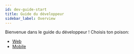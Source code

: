 ```yaml
---
id: dev-guide-start
title: Guide du développeur
sidebar_label: Overview
---
```


Bienvenue dans le guide du développeur ! Choisis ton poison:

* [Web](web.md)
* [Mobile](mobile.md)